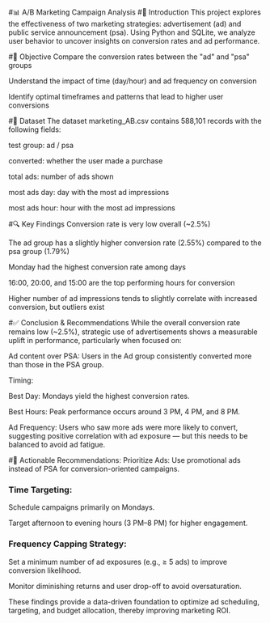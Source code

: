 #📊 A/B Marketing Campaign Analysis
#🧠 Introduction
This project explores the effectiveness of two marketing strategies: advertisement (ad) and public service announcement (psa). Using Python and SQLite, we analyze user behavior to uncover insights on conversion rates and ad performance.

#🎯 Objective
Compare the conversion rates between the "ad" and "psa" groups

Understand the impact of time (day/hour) and ad frequency on conversion

Identify optimal timeframes and patterns that lead to higher user conversions

#📂 Dataset
The dataset marketing_AB.csv contains 588,101 records with the following fields:

test group: ad / psa

converted: whether the user made a purchase

total ads: number of ads shown

most ads day: day with the most ad impressions

most ads hour: hour with the most ad impressions

#🔍 Key Findings
Conversion rate is very low overall (~2.5%)

The ad group has a slightly higher conversion rate (2.55%) compared to the psa group (1.79%)

Monday had the highest conversion rate among days

16:00, 20:00, and 15:00 are the top performing hours for conversion

Higher number of ad impressions tends to slightly correlate with increased conversion, but outliers exist

#✅ Conclusion & Recommendations
While the overall conversion rate remains low (~2.5%), strategic use of advertisements shows a measurable uplift in performance, particularly when focused on:

Ad content over PSA: Users in the Ad group consistently converted more than those in the PSA group.

Timing:

Best Day: Mondays yield the highest conversion rates.

Best Hours: Peak performance occurs around 3 PM, 4 PM, and 8 PM.

Ad Frequency: Users who saw more ads were more likely to convert, suggesting positive correlation with ad exposure — but this needs to be balanced to avoid ad fatigue.

#🔧 Actionable Recommendations:
Prioritize Ads: Use promotional ads instead of PSA for conversion-oriented campaigns.

### Time Targeting:

Schedule campaigns primarily on Mondays.

Target afternoon to evening hours (3 PM–8 PM) for higher engagement.

### Frequency Capping Strategy:

Set a minimum number of ad exposures (e.g., ≥ 5 ads) to improve conversion likelihood.

Monitor diminishing returns and user drop-off to avoid oversaturation.

These findings provide a data-driven foundation to optimize ad scheduling, targeting, and budget allocation, thereby improving marketing ROI.
